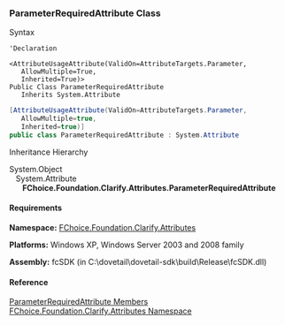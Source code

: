 ﻿### ParameterRequiredAttribute Class

Syntax

```vbnet
'Declaration

<AttributeUsageAttribute(ValidOn=AttributeTargets.Parameter, 
   AllowMultiple=True, 
   Inherited=True)>
Public Class ParameterRequiredAttribute 
   Inherits System.Attribute
```

```csharp
[AttributeUsageAttribute(ValidOn=AttributeTargets.Parameter, 
   AllowMultiple=true, 
   Inherited=true)]
public class ParameterRequiredAttribute : System.Attribute
```

Inheritance Hierarchy

System.Object  
   System.Attribute  
      **FChoice.Foundation.Clarify.Attributes.ParameterRequiredAttribute**  

#### Requirements

**Namespace:** [FChoice.Foundation.Clarify.Attributes](fcSDK~FChoice.Foundation.Clarify.Attributes_namespace.md)

**Platforms:** Windows XP, Windows Server 2003 and 2008 family

**Assembly:** fcSDK (in C:\\dovetail\\dovetail-sdk\\build\\Release\\fcSDK.dll)

#### Reference

[ParameterRequiredAttribute Members](fcSDK~FChoice.Foundation.Clarify.Attributes.ParameterRequiredAttribute_members.md)  
[FChoice.Foundation.Clarify.Attributes Namespace](fcSDK~FChoice.Foundation.Clarify.Attributes_namespace.md)